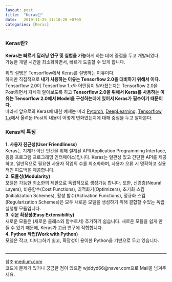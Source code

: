 ```yaml
---
layout: post
title:  "Keras란"
date:   2019-11-25 11:10:20 +0700
categories: [Keras]
---
```


### Keras란?
**Keras는 빠르게 딥러닝 연구 및 실험을 가능**하게 하는 데에 중점을 두고 개발되었다.  
가능한 개발 시간을 최소화하면서, 빠르게 도출할 수 있게 합니다.  

위의 설명은 Tensorflow에서 Keras를 설명하는 이유이다.  
하지만 직접적으로 **내가 사용하는 이유는 Tensorflow 2.0을 대비하기 위해서 이다.**  
Tensorflow 2.0이 Tensorflow 1.x와 어떤점이 달라졌는지는 Tensorflow 2.0을 Post하면서 자세히 알아보도록 하고 **Tensorflow 2.0을 위해서 Keras를 사용하는 이유는 Tensorflow 2.0에서 Model을 구성하는데에 있어서 Keras가 필수이기 때문이다.**  
따라서 앞으로의 Keras에 대한 예제는 미리 <a href="https://wjddyd66.github.io/categories/#pytorch">Pytorch</a>, <a href="https://wjddyd66.github.io/categories/#dl">DeepLearning</a>, <a href="https://wjddyd66.github.io/categories/#tensorflow">Tensorflow 1.x</a>에서 올려둔 Post의 내용이 어떻게 변화였는지에 대해 중점을 두고 알아본다.  

### Keras의 특징
**1. 사용자 친근성(User Friendliness)**  
Keras는 기계가 아닌 인간을 위해 설계된 API(Application Programming Interface, 응용 프로그램 프로그래밍 인터페이스)입니다. Keras는 일관성 있고 간단한 API를 제공하고, 일반적으로 필요한 사용자 작업의 수를 최소화하며, 사용자 오류 시 명확하고 실용적인 피드백을 제공합니다.  
**2. 모듈성(Modularity)**  
모델은 가능한 최소한의 제한으로 독립적으로 생성가능 합니다. 또한, 신경층(Neural Layers), 비용함수(Cost Functions), 최적화기(Optimizers), 초기화 스킴(Initialization Schemes), 활성 함수(Activation Functions), 정규화 스킴(Regularization Schemes)은 모두 새로운 모델을 생성하기 위해 결합할 수있는 독립 실행형 모듈입니다.  
**3. 쉬운 확장성(Easy Extensibility)**  
새로운 모듈은 (새로운 클래스와 함수로서) 추가하기 쉽습니다. 새로운 모듈을 쉽게 만들 수 있기 때문에, Keras가 고급 연구에 적합합니다.  
**4. Python 작업(Work with Python)**  
모델은 작고, 디버그하기 쉽고, 확장성이 용이한 Python을 기반으로 두고 있습니다.  
<br>

<hr>
참조:<a href="https://medium.com/@psychet_learn/keras-%EA%B8%B0%EC%B4%88-1%EC%9E%A5-keras-intro-9939d8a07926">medium.com</a><br>
코드에 문제가 있거나 궁금한 점이 있으면 wjddyd66@naver.com으로  Mail을 남겨주세요.
